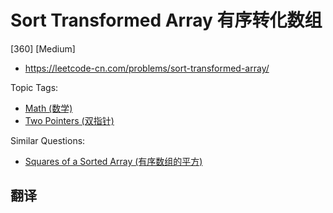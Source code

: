 # Sort Transformed Array 有序转化数组

[360] [Medium]

- https://leetcode-cn.com/problems/sort-transformed-array/

Topic Tags:

- [Math (数学)](https://leetcode-cn.com/tag/math/)
- [Two Pointers (双指针)](https://leetcode-cn.com/tag/two-pointers/)

Similar Questions:

- [Squares of a Sorted Array (有序数组的平方)](https://leetcode-cn.com/problems/squares-of-a-sorted-array/)

## 翻译
